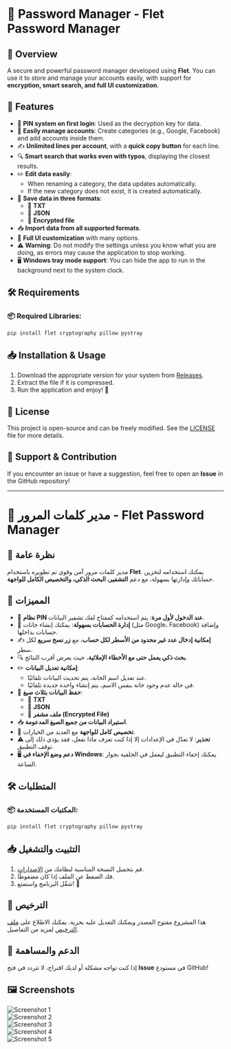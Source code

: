 # 🔐 Password Manager - Flet Password Manager

## 📌 Overview
A secure and powerful password manager developed using **Flet**. You can use it to store and manage your accounts easily, with support for **encryption, smart search, and full UI customization**.

## 🚀 Features
- 🔑 **PIN system on first login**: Used as the decryption key for data.
- 📂 **Easily manage accounts**: Create categories (e.g., Google, Facebook) and add accounts inside them.
- ✍️ **Unlimited lines per account**, with a **quick copy button** for each line.
- 🔍 **Smart search that works even with typos**, displaying the closest results.
- ✏️ **Edit data easily**:
  - When renaming a category, the data updates automatically.
  - If the new category does not exist, it is created automatically.
- 💾 **Save data in three formats**:
  - 🔹 **TXT**
  - 🔹 **JSON**
  - 🔹 **Encrypted file**
- 📥 **Import data from all supported formats**.
- 🎨 **Full UI customization** with many options.
- ⚠️ **Warning**: Do not modify the settings unless you know what you are doing, as errors may cause the application to stop working.
- 🖥️ **Windows tray mode support**: You can hide the app to run in the background next to the system clock.

## 🛠️ Requirements
### 📦 Required Libraries:
```bash
pip install flet cryptography pillow pystray
```

## 📥 Installation & Usage
1. Download the appropriate version for your system from [Releases](https://github.com/MohammedBoure/CipherSafe/tags).
2. Extract the file if it is compressed.
3. Run the application and enjoy! 🚀

## 📜 License
This project is open-source and can be freely modified. See the [LICENSE](LICENSE) file for more details.

## 📧 Support & Contribution
If you encounter an issue or have a suggestion, feel free to open an **Issue** in the GitHub repository!

---

# 🔐 مدير كلمات المرور - Flet Password Manager

## 📌 نظرة عامة
مدير كلمات مرور آمن وقوي تم تطويره باستخدام **Flet**. يمكنك استخدامه لتخزين حساباتك وإدارتها بسهولة، مع دعم **التشفير، البحث الذكي، والتخصيص الكامل للواجهة**.

## 🚀 المميزات
- 🔑 **نظام PIN عند الدخول لأول مرة**: يتم استخدامه كمفتاح لفك تشفير البيانات.
- 📂 **إدارة الحسابات بسهولة**: يمكنك إنشاء خانات (مثل Google، Facebook) وإضافة حسابات بداخلها.
- ✍️ **إمكانية إدخال عدد غير محدود من الأسطر لكل حساب**، مع **زر نسخ سريع** لكل سطر.
- 🔍 **بحث ذكي يعمل حتى مع الأخطاء الإملائية**، حيث يعرض أقرب النتائج.
- ✏️ **إمكانية تعديل البيانات**:
  - عند تعديل اسم الخانة، يتم تحديث البيانات تلقائيًا.
  - في حالة عدم وجود خانة بنفس الاسم، يتم إنشاء واحدة جديدة تلقائيًا.
- 💾 **حفظ البيانات بثلاث صيغ**:
  - 🔹 **TXT**
  - 🔹 **JSON**
  - 🔹 **ملف مشفر (Encrypted File)**
- 📥 **استيراد البيانات من جميع الصيغ المدعومة**.
- 🎨 **تخصيص كامل للواجهة** مع العديد من الخيارات.
- ⚠️ **تحذير**: لا تعدّل في الإعدادات إلا إذا كنت تعرف ماذا تفعل، فقد يؤدي ذلك إلى توقف التطبيق.
- 🖥️ **دعم وضع الإخفاء في Windows**: يمكنك إخفاء التطبيق ليعمل في الخلفية بجوار الساعة.

## 🛠️ المتطلبات
### 📦 المكتبات المستخدمة:
```bash
pip install flet cryptography pillow pystray
```

## 📥 التثبيت والتشغيل
1. قم بتحميل النسخة المناسبة لنظامك من [الإصدارات](https://github.com/MohammedBoure/CipherSafe/tags).
2. فك الضغط عن الملف إذا كان مضغوطًا.
3. شغّل البرنامج واستمتع! 🚀

## 📜 الترخيص
هذا المشروع مفتوح المصدر ويمكنك التعديل عليه بحرية. يمكنك الاطلاع على [ملف الترخيص](LICENSE) لمزيد من التفاصيل.

## 📧 الدعم والمساهمة
إذا كنت تواجه مشكلة أو لديك اقتراح، لا تتردد في فتح **Issue** في مستودع GitHub!

## 🖼️ Screenshots
![Screenshot 1](images/1.PNG)  
![Screenshot 2](images/2.PNG)  
![Screenshot 3](images/3.PNG)  
![Screenshot 4](images/4.PNG)  
![Screenshot 5](images/5.PNG) 

